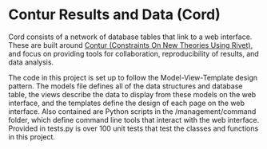 # Contur Results and Data (Cord)

Cord consists of a network of database tables that link to a web interface. These are built around [Contur (Constraints On New Theories Using Rivet)](http://contur.hepforge.org/),
and focus on providing tools for collaboration, reproducibility of results, and data analysis.

The code in this project is set up to follow the Model-View-Template design pattern. The models file defines all of the data structures and database table,
the views describe the data to display from these models on the web interface, and the templates define the design of each page on the web interface. 
Also contained are Python scripts in the /management/command folder, which define command line tools that interact with the web interface. 
Provided in tests.py is over 100 unit tests that test the classes and functions in this project.
